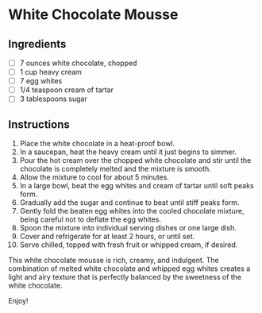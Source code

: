 # White Chocolate Mousse

## Ingredients

- [ ] 7 ounces white chocolate, chopped
- [ ] 1 cup heavy cream
- [ ] 7 egg whites
- [ ] 1/4 teaspoon cream of tartar
- [ ] 3 tablespoons sugar

## Instructions

1. Place the white chocolate in a heat-proof bowl.
2. In a saucepan, heat the heavy cream until it just begins to simmer.
3. Pour the hot cream over the chopped white chocolate and stir until the chocolate is completely melted and the mixture is smooth.
4. Allow the mixture to cool for about 5 minutes.
5. In a large bowl, beat the egg whites and cream of tartar until soft peaks form.
6. Gradually add the sugar and continue to beat until stiff peaks form.
7. Gently fold the beaten egg whites into the cooled chocolate mixture, being careful not to deflate the egg whites.
8. Spoon the mixture into individual serving dishes or one large dish.
9. Cover and refrigerate for at least 2 hours, or until set.
10. Serve chilled, topped with fresh fruit or whipped cream, if desired.

This white chocolate mousse is rich, creamy, and indulgent. The combination of melted white chocolate and whipped egg whites creates 
a light and airy texture that is perfectly balanced by the sweetness of the white chocolate. 

Enjoy!
